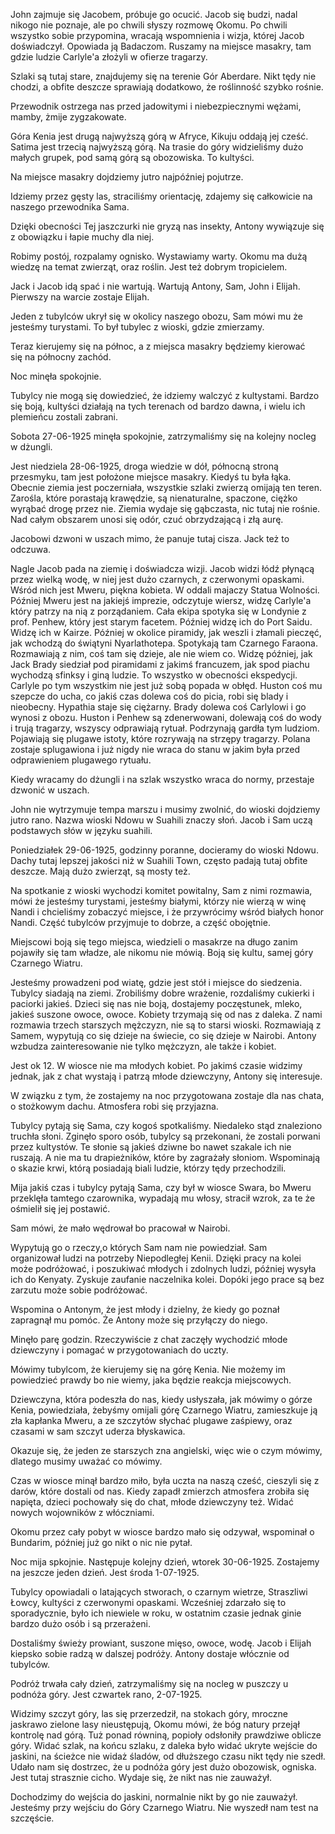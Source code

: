 John zajmuje się Jacobem, próbuje go ocucić. Jacob się budzi, nadal nikogo nie poznaje, ale po chwili słyszy rozmowę Okomu.
Po chwili wszystko sobie przypomina, wracają wspomnienia i wizja, której Jacob doświadczył. Opowiada ją Badaczom.
Ruszamy na miejsce masakry, tam gdzie ludzie Carlyle'a złożyli w ofierze tragarzy.

Szlaki są tutaj stare, znajdujemy się na terenie Gór Aberdare. Nikt tędy nie chodzi, a obfite deszcze sprawiają dodatkowo, że roślinność szybko rośnie.

Przewodnik ostrzega nas przed jadowitymi i niebezpiecznymi wężami, mamby, żmije zygzakowate.

Góra Kenia jest drugą najwyższą górą w Afryce, Kikuju oddają jej cześć. Satima jest trzecią najwyższą górą.
Na trasie do góry widzieliśmy dużo małych grupek, pod samą górą są obozowiska. To kultyści.

Na miejsce masakry dojdziemy jutro najpóźniej pojutrze.

Idziemy przez gęsty las, straciliśmy orientację, zdajemy się całkowicie na naszego przewodnika Sama.

Dzięki obecności Tej jaszczurki nie gryzą nas insekty, Antony wywiązuje się z obowiązku i łapie muchy dla niej.

Robimy postój, rozpalamy ognisko. Wystawiamy warty. Okomu ma dużą wiedzę na temat zwierząt, oraz roślin. Jest też dobrym tropicielem.

Jack i Jacob idą spać i nie wartują. Wartują Antony, Sam, John i Elijah. Pierwszy na warcie zostaje Elijah.

Jeden z tubylców ukrył się w okolicy naszego obozu, Sam mówi mu że jesteśmy turystami. To był tubylec z wioski, gdzie zmierzamy.

Teraz kierujemy się na północ, a z miejsca masakry będziemy kierować się na północny zachód.

Noc minęła spokojnie.

Tubylcy nie mogą się dowiedzieć, że idziemy walczyć z kultystami. Bardzo się boją, kultyści działają na tych terenach od bardzo dawna, i wielu ich plemieńcu zostali zabrani.

Sobota 27-06-1925 minęła spokojnie, zatrzymaliśmy się na kolejny nocleg w dżungli.

Jest niedziela 28-06-1925, droga wiedzie w dół, północną stroną przesmyku, tam jest położone miejsce masakry. Kiedyś tu była łąka. Obecnie ziemia jest poczerniała, wszystkie szlaki zwierzą omijają ten teren. Zarośla, które porastają krawędzie, są nienaturalne, spaczone, ciężko wyrąbać drogę przez nie. Ziemia wydaje się gąbczasta, nic tutaj nie rośnie. Nad całym obszarem unosi się odór, czuć obrzydzającą i złą aurę.

Jacobowi dzwoni w uszach mimo, że panuje tutaj cisza. Jack też to odczuwa. 

Nagle Jacob pada na ziemię i doświadcza wizji.
Jacob widzi łódź płynącą przez wielką wodę, w niej jest dużo czarnych, z czerwonymi opaskami. Wśród nich jest Mweru, piękna kobieta. W oddali majaczy Statua Wolności.
Później Mweru jest na jakiejś imprezie, odczytuje wiersz, widzę Carlyle'a który patrzy na nią z porządaniem.
Cała ekipa spotyka się w Londynie z prof. Penhew, który jest starym facetem. Później widzę ich do Port Saidu. Widzę ich w Kairze. Później w okolice piramidy, jak weszli i złamali pieczęć, jak wchodzą do świątyni Nyarlathotepa. Spotykają tam Czarnego Faraona.
Rozmawiają z nim, coś tam się dzieje, ale nie wiem co. 
Widzę później, jak Jack Brady siedział pod piramidami z jakimś francuzem, jak spod piachu wychodzą sfinksy i giną ludzie. To wszystko w obecności ekspedycji.
Carlyle po tym wszystkim nie jest już sobą popada w obłęd. Huston coś mu szepcze do ucha, co jakiś czas dolewa coś do picia, robi się blady i nieobecny.
Hypathia staje się ciężarny.
Brady dolewa coś Carlylowi i go wynosi z obozu.
Huston i Penhew są zdenerwowani, dolewają coś do wody i trują tragarzy, wszyscy odprawiają rytuał. Podrzynają gardła tym ludziom.
Pojawiają się plugawe istoty, które rozrywają na strzępy tragarzy. Polana zostaje splugawiona i już nigdy nie wraca do stanu w jakim była przed odprawieniem plugawego rytuału.

Kiedy wracamy do dżungli i na szlak wszystko wraca do normy, przestaje dzwonić w uszach.

John nie wytrzymuje tempa marszu i musimy zwolnić, do wioski dojdziemy jutro rano.
Nazwa wioski Ndowu w Suahili znaczy słoń. Jacob i Sam uczą podstawych słów w języku suahili.

Poniedziałek 29-06-1925, godzinny poranne, docieramy do wioski Ndowu. Dachy tutaj lepszej jakości niż w Suahili Town, często padają tutaj obfite deszcze. Mają dużo zwierząt, są mosty też.

Na spotkanie z wioski wychodzi komitet powitalny, Sam z nimi rozmawia, mówi że jesteśmy turystami, jesteśmy białymi, którzy nie wierzą w winę Nandi i chcieliśmy zobaczyć miejsce, i że przywrócimy wśród białych honor Nandi.
Część tubylców przyjmuje to dobrze, a część obojętnie.

Miejscowi boją się tego miejsca, wiedzieli o masakrze na długo zanim pojawiły się tam władze, ale nikomu nie mówią. Boją się kultu, samej góry Czarnego Wiatru.

Jesteśmy prowadzeni pod wiatę, gdzie jest stół i miejsce do siedzenia. Tubylcy siadają na ziemi. Zrobiliśmy dobre wrażenie, rozdaliśmy cukierki i paciorki jakieś. Dzieci się nas nie boją, dostajemy poczęstunek, mleko, jakieś suszone owoce, owoce.
Kobiety trzymają się od nas z daleka.
Z nami rozmawia trzech starszych mężczyzn, nie są to starsi wioski.
Rozmawiają z Samem, wypytują co się dzieje na świecie, co się dzieje w Nairobi. 
Antony wzbudza zainteresowanie nie tylko mężczyzn, ale także i kobiet.

Jest ok 12.
W wiosce nie ma młodych kobiet. Po jakimś czasie widzimy jednak, jak z chat wystają i patrzą młode dziewczyny, Antony się interesuje.

W związku z tym, że zostajemy na noc przygotowana zostaje dla nas chata, o stożkowym dachu. Atmosfera robi się przyjazna.

Tubylcy pytają się Sama, czy kogoś spotkaliśmy. Niedaleko stąd znaleziono truchła słoni. Zginęło sporo osób, tubylcy są przekonani, że zostali porwani przez kultystów.
Te słonie są jakieś dziwne bo nawet szakale ich nie ruszają. A nie ma tu drapieżników, które by zagrażały słoniom.
Wspominają o skazie krwi, którą posiadają biali ludzie, którzy tędy przechodzili.

Mija jakiś czas i tubylcy pytają Sama, czy był w wiosce Swara, bo Mweru przeklęła tamtego czarownika, wypadają mu włosy, stracił wzrok, za te że ośmielił się jej postawić.

Sam mówi, że mało wędrował bo pracował w Nairobi.

Wypytują go o rzeczy,o których Sam nam nie powiedział. Sam organizował ludzi na potrzeby Niepodległej Kenii. Dzięki pracy na kolei może podróżować, i poszukiwać młodych i zdolnych ludzi, później wysyła ich do Kenyaty. Zyskuje zaufanie naczelnika kolei. Dopóki jego prace są bez zarzutu może sobie podróżować.

Wspomina o Antonym, że jest młody i dzielny, że kiedy go poznał zapragnął mu pomóc. Że Antony może się przyłączy do niego.

Minęło parę godzin. Rzeczywiście z chat zaczęły wychodzić młode dziewczyny i pomagać w przygotowaniach do uczty.

Mówimy tubylcom, że kierujemy się na górę Kenia. Nie możemy im powiedzieć prawdy bo nie wiemy, jaka będzie reakcja miejscowych.

Dziewczyna, która podeszła do nas, kiedy usłyszała, jak mówimy o górze Kenia, powiedziała, żebyśmy omijali górę Czarnego Wiatru, zamieszkuje ją zła kapłanka Mweru, a ze szczytów słychać plugawe zaśpiewy, oraz czasami w sam szczyt uderza błyskawica.

Okazuje się, że jeden ze starszych zna angielski, więc wie o czym mówimy, dlatego musimy uważać co mówimy.

Czas w wiosce minął bardzo miło, była uczta na naszą cześć, cieszyli się z darów, które dostali od nas.
Kiedy zapadł zmierzch atmosfera zrobiła się napięta, dzieci pochowały się do chat, młode dziewczyny też. Widać nowych wojowników z włóczniami.

Okomu przez cały pobyt w wiosce bardzo mało się odzywał, wspominał o Bundarim, później już go nikt o nic nie pytał.

Noc mija spkojnie. Następuje kolejny dzień, wtorek 30-06-1925.
Zostajemy na jeszcze jeden dzień. Jest środa 1-07-1925.

Tubylcy opowiadali o latających stworach, o czarnym wietrze, Straszliwi Łowcy, kultyści z czerwonymi opaskami. Wcześniej zdarzało się to sporadycznie, było ich niewiele w roku, w ostatnim czasie jednak ginie bardzo dużo osób i są przerażeni.

Dostaliśmy świeży prowiant, suszone mięso, owoce, wodę. Jacob i Elijah kiepsko sobie radzą w dalszej podróży. Antony dostaje włócznie od tubylców.

Podróż trwała cały dzień, zatrzymaliśmy się na nocleg w puszczy u podnóża góry.
Jest czwartek rano, 2-07-1925.

Widzimy szczyt góry, las się przerzedził, na stokach góry, mroczne jaskrawo zielone lasy nieustępują, Okomu mówi, że bóg natury przejął kontrolę nad górą. Tuż ponad równiną, popioły odsłoniły prawdziwe oblicze góry. Widać szlak, na końcu szlaku, z daleka było widać ukryte wejście do jaskini, na ścieżce nie widaż śladów, od dłuższego czasu nikt tędy nie szedł.
Udało nam się dostrzec, że u podnóża góry jest dużo obozowisk, ogniska. Jest tutaj strasznie cicho.
Wydaje się, że nikt nas nie zauważył.

Dochodzimy do wejścia do jaskini, normalnie nikt by go nie zauważył.
Jesteśmy przy wejściu do Góry Czarnego Wiatru.
Nie wyszedł nam test na szczęście.




